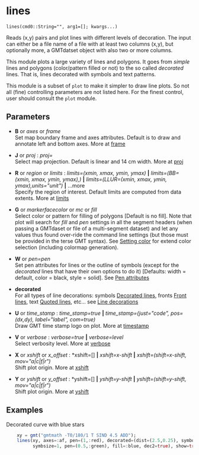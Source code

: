 # lines

	lines(cmd0::String="", arg1=[]; kwargs...)

Reads (x,y) pairs and plot lines with different levels of decoration. The input can either be a file
name of a file with at least two columns (x,y), but optionally more, a GMTdatset object with also two
or more columns.

This module plots a large variety of lines and polygons. It goes from *simple* lines and polygons
(color/pattern filled or not) to the so called *decorated* lines. That is, lines decorated with
symbols and text patterns.

This module is a subset of `plot` to make it simpler to draw line plots. So not all (fine)
controlling parameters are not listed here. For the finest control, user should consult the `plot` module.

Parameters
----------

- **B** or *axes* or *frame*\
  Set map boundary frame and axes attributes. Default is to draw and annotate left and bottom axes.
  More at [frame](@ref)

- **J** or *proj* : *proj=<parameters>*\
  Select map projection. Default is linear and 14 cm width. More at [proj](@ref)

- **R** or *region* or *limits* : *limits=(xmin, xmax, ymin, ymax)* **|** *limits=(BB=(xmin, xmax, ymin, ymax),)*
   **|** *limits=(LLUR=(xmin, xmax, ymin, ymax),units="unit")* **|** ...more \
   Specify the region of interest. Default limits are computed from data extents. More at [limits](@ref)

- **G** or *markerfacecolor* or *mc* or *fill*\
   Select color or pattern for filling of polygons [Default is no fill]. Note that plot will search for *fill*
   and *pen* settings in all the segment headers (when passing a GMTdaset or file of a multi-segment dataset)
   and let any values thus found over-ride the command line settings (but those must be provided in the terse GMT
   syntax). See [Setting color](@ref) for extend color selection (including colormap generation).

- **W** or *pen=pen*\
   Set pen attributes for lines or the outline of symbols (except for the *decorated* lines that have their own
   options to do it) [Defaults: width = default, color = black, style = solid]. See [Pen attributes](@ref)

- **decorated**\
   For all types of line decorations: symbols [Decorated lines](@ref), fronts [Front lines](@ref),
   text [Quoted lines](@ref), etc... see [Line decorations](@ref)

- **U** or *time_stamp* : *time_stamp=true* **|** *time_stamp=(just="code", pos=(dx,dy), label="label", com=true)*\
   Draw GMT time stamp logo on plot. More at [timestamp](@ref)

- **V** or *verbose* : *verbose=true* **|** *verbose=level*\
   Select verbosity level. More at [verbose](@ref)

- **X** or *xshift* or *x_offset* : *xshift=[] **|** *xshift=x-shift* **|** *xshift=(shift=x-shift, mov="a|c|f|r")*\
   Shift plot origin. More at [xshift](@ref)

- **Y** or *yshift* or *y_offset* : *yshift=[] **|** *yshift=y-shift* **|** *yshift=(shift=y-shift, mov="a|c|f|r")*\
   Shift plot origin. More at [yshift](@ref)

Examples
--------

Decorated curve with blue stars

```julia
    xy = gmt("gmtmath -T0/180/1 T SIND 4.5 ADD");
    lines(xy, axes=:af, pen=(1,:red), decorated=(dist=(2.5,0.25), symbol=:star,
          symbsize=1, pen=(0.5,:green), fill=:blue, dec2=true), show=true)
```
